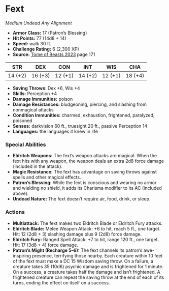 # Fext

*Medium* *Undead* *Any Alignment*

- **Armor Class:** 17 (Patron’s Blessing)
- **Hit Points:** 77 (14d8 + 14)
- **Speed:** walk 30 ft.
- **Challenge Rating:** 6 (2,300 XP)
- **Source:** [Tome of Beasts 2023](https://koboldpress.com/kpstore/product/tome-of-beasts-1-2023-edition/) page 171

| STR | DEX | CON | INT | WIS | CHA |
| --- | --- | --- | --- | --- | --- |
| 14 (+2) | 16 (+3) | 12 (+1) | 14 (+2) | 12 (+1) | 18 (+4) |

- **Saving Throws**: Dex +6, Wis +4
- **Skills:** Perception +4
- **Damage Immunities:** poison
- **Damage Resistances:** bludgeoning, piercing, and slashing from nonmagical attacks
- **Condition Immunities:** charmed, exhaustion, frightened, paralyzed, poisoned
- **Senses:** darkvision 60 ft., truesight 20 ft., passive Perception 14
- **Languages:** the languages it knew in life

### Special Abilities

- **Eldritch Weapons:** The fext’s weapon attacks are magical. When the fext hits with any weapon, the weapon deals an extra 2d8 force damage (included in the attack).
- **Magic Resistance:** The fext has advantage on saving throws against spells and other magical effects.
- **Patron’s Blessing:** While the fext is conscious and wearing no armor and wielding no shield, it adds its Charisma modifier to its AC (included above).
- **Undead Nature:** The fext doesn’t require air, food, drink, or sleep.

### Actions

- **Multiattack:** The fext makes two Eldritch Blade or Eldritch Fury attacks.
- **Eldritch Blade:** Melee Weapon Attack: +6 to hit, reach 5 ft., one target. Hit: 12 (2d8 + 3) slashing damage plus 9 (2d8) force damage.
- **Eldritch Fury:** Ranged Spell Attack: +7 to hit, range 120 ft., one target. Hit: 17 (3d8 + 4) force damage.
- **Patron’s Might (Recharge 5–6):** The fext channels its patron’s awe-inspiring presence, terrifying those nearby. Each creature within 10 feet of the fext must make a DC 15 Wisdom saving throw. On a failure, a creature takes 35 (10d6) psychic damage and is frightened for 1 minute. On a success, a creature takes half the damage and isn’t frightened. A frightened creature can repeat the saving throw at the end of each of its turns, ending the effect on itself on a success.
